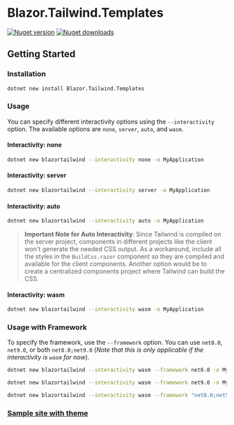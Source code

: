 # Blazor.Tailwind.Templates

[![Nuget version](https://img.shields.io/nuget/v/Blazor.Tailwind.Templates?color=ff4081&label=nuget%20version&logo=nuget&style=flat-square)](https://www.nuget.org/packages/Blazor.Tailwind.Templates/)
[![Nuget downloads](https://img.shields.io/nuget/dt/Blazor.Tailwind.Templates?color=ff4081&label=nuget%20downloads&logo=nuget&style=flat-square)](https://www.nuget.org/packages/Blazor.Tailwind.Templates/)

## Getting Started

### Installation

```sh
dotnet new install Blazor.Tailwind.Templates
```

### Usage

You can specify different interactivity options using the `--interactivity` option. The available options are `none`, `server`, `auto`, and `wasm`.

#### Interactivity: none

```sh
dotnet new blazortailwind --interactivity none -o MyApplication
```

#### Interactivity: server

```sh
dotnet new blazortailwind --interactivity server -o MyApplication
```

#### Interactivity: auto

```sh
dotnet new blazortailwind --interactivity auto -o MyApplication
```

> **Important Note for Auto Interactivity**: Since Tailwind is compiled on the server project, components in different projects like the client won't generate the needed CSS output. As a workaround, include all the styles in the `BuildCss.razor` component so they are compiled and available for the client components. Another option would be to create a centralized components project where Tailwind can build the CSS.

#### Interactivity: wasm

```sh
dotnet new blazortailwind --interactivity wasm -o MyApplication
```

### Usage with Framework

To specify the framework, use the `--framework` option. You can use `net8.0`, `net9.0`, or both `net8.0;net9.0` (*Note that this is only applicable if the interactivity is `wasm` for now*).

```sh
dotnet new blazortailwind --interactivity wasm --framework net8.0 -o MyApplication
```

```sh
dotnet new blazortailwind --interactivity wasm --framework net9.0 -o MyApplication
```

```sh
dotnet new blazortailwind --interactivity wasm --framework "net8.0;net9.0" -o MyApplication
```

### [Sample site with theme](https://jjosh102.github.io/Blazor.Tailwind.Templates/)
